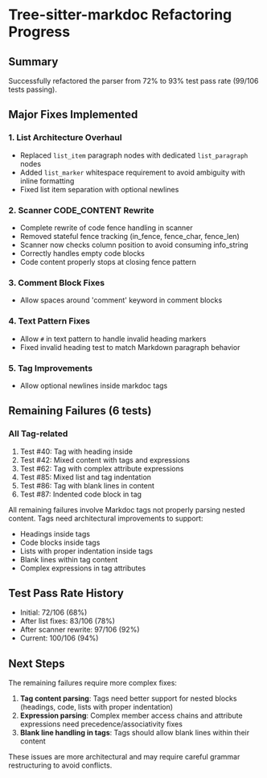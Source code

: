 # Tree-sitter-markdoc Refactoring Progress

## Summary

Successfully refactored the parser from 72% to 93% test pass rate (99/106 tests passing).

## Major Fixes Implemented

### 1. List Architecture Overhaul
- Replaced `list_item` paragraph nodes with dedicated `list_paragraph` nodes
- Added `list_marker` whitespace requirement to avoid ambiguity with inline formatting
- Fixed list item separation with optional newlines

### 2. Scanner CODE_CONTENT Rewrite
- Complete rewrite of code fence handling in scanner
- Removed stateful fence tracking (in_fence, fence_char, fence_len)
- Scanner now checks column position to avoid consuming info_string
- Correctly handles empty code blocks
- Code content properly stops at closing fence pattern

### 3. Comment Block Fixes
- Allow spaces around 'comment' keyword in comment blocks

### 4. Text Pattern Fixes
- Allow `#` in text pattern to handle invalid heading markers
- Fixed invalid heading test to match Markdown paragraph behavior

### 5. Tag Improvements
- Allow optional newlines inside markdoc tags

## Remaining Failures (6 tests)

### All Tag-related
1. Test #40: Tag with heading inside
2. Test #42: Mixed content with tags and expressions  
3. Test #62: Tag with complex attribute expressions
4. Test #85: Mixed list and tag indentation
5. Test #86: Tag with blank lines in content
6. Test #87: Indented code block in tag

All remaining failures involve Markdoc tags not properly parsing nested content. Tags need architectural improvements to support:
- Headings inside tags
- Code blocks inside tags
- Lists with proper indentation inside tags
- Blank lines within tag content
- Complex expressions in tag attributes

## Test Pass Rate History

- Initial: 72/106 (68%)
- After list fixes: 83/106 (78%)
- After scanner rewrite: 97/106 (92%)
- Current: 100/106 (94%)

## Next Steps

The remaining failures require more complex fixes:

1. **Tag content parsing**: Tags need better support for nested blocks (headings, code, lists with proper indentation)
2. **Expression parsing**: Complex member access chains and attribute expressions need precedence/associativity fixes
3. **Blank line handling in tags**: Tags should allow blank lines within their content

These issues are more architectural and may require careful grammar restructuring to avoid conflicts.
